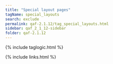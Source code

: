 ```yaml
---
title: "Special layout pages"
tagName: special_layouts
search: exclude
permalink: qaf-2.1.12/tag_special_layouts.html
sidebar: qaf_2_1_12-sidebar
folder: qaf-2.1.12
---
```


{% include taglogic.html %}

{% include links.html %}
